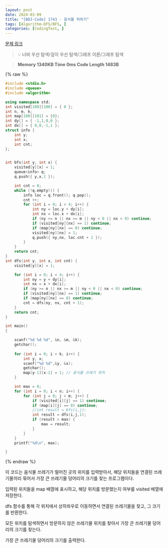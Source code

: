 ```yaml
---
layout: post
date: 2024-03-09
title: "[BOJ-Code] 1743 - 음식물 피하기"
tags: [Algorithm-DFS/BFS, ]
categories: [CodingTest, ]
---
```



[문제 링크](https://www.acmicpc.net/problem/1743)


> 💡 너비 우선 탐색/깊이 우선 탐색/그래프 이론/그래프 탐색


> **Memory   1340KB                                   Time   0ms                               Code Length   1483B**



{% raw %}
```c++
#include <stdio.h>
#include <queue>
#include <algorithm>

using namespace std;
int visited[100][100] = { 0 };
int n, m, k;
int map[100][101] = {0};
int dy[] = { -1,1,0,0 };
int dx[] = { 0,0,-1,1 };
struct info {
	int y;
	int x;
	int cnt;
};


int bfs(int y, int x) {
	visited[y][x] = 1;
	queue<info> q;
	q.push({ y,x,1 });

	int cnt = 0;
	while (!q.empty()) {
		info loc = q.front(); q.pop();
		cnt ++;
		for (int i = 0; i < 4; i++) {
			int ny = loc.y + dy[i];
			int nx = loc.x + dx[i];
			if (ny >= n || nx >= m || ny < 0 || nx < 0) continue;
			if (visited[ny][nx] == 1) continue;
			if (map[ny][nx] == 0) continue;
			visited[ny][nx] = 1;
			q.push({ ny,nx, loc.cnt + 1 });
		}
	}
	return cnt;
}
int dfs(int y, int x, int cnt) {
	visited[y][x] = 1;

	for (int i = 0; i < 4; i++) {
		int ny = y + dy[i];
		int nx = x + dx[i];
		if (ny >= n || nx >= m || ny < 0 || nx < 0) continue;
		if (visited[ny][nx] == 1) continue;
		if (map[ny][nx] == 0) continue;
		cnt = dfs(ny, nx, cnt + 1);
	}
	return cnt;
}

int main()
{

	scanf("%d %d %d", &n, &m, &k);
	getchar();
	
	for (int i = 0; i < k; i++) {
		int y, x;
		scanf("%d %d",&y, &x);
		getchar();
		map[y-1][x-1] = 1; // 음식물 쓰레기 위치
	}

	int max = 0;
	for (int i = 0; i < n; i++) {
		for (int j = 0; j < m; j++) {
			if (visited[i][j] == 1) continue;
			if (map[i][j] == 0) continue;
			//int result = bfs(i,j);
			int result = dfs(i,j,1);
			if (result > max) {
				max = result;
			}
		}
	}
	printf("%d\n", max);

}
```
{% endraw %}



이 코드는 음식물 쓰레기가 떨어진 곳의 위치를 입력받아서, 해당 위치들을 연결된 쓰레기물끼리 묶어서 가장 큰 쓰레기물 덩어리의 크기를 찾는 프로그램이다.

입력된 위치들을 map 배열에 표시하고, 해당 위치를 방문했는지 여부를 visited 배열에 저장한다.

dfs 함수를 통해 각 위치에서 상하좌우로 이동하면서 연결된 쓰레기물을 찾고, 그 크기를 반환한다.

모든 위치를 탐색하면서 방문하지 않은 쓰레기물 위치를 찾아서 가장 큰 쓰레기물 덩어리의 크기를 찾는다.

가장 큰 쓰레기물 덩어리의 크기를 출력한다.

